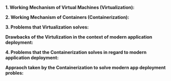 **1. Working Mechanism of Virtual Machines (Virtualization):**



**2. Working Mechanism of Containers (Containerization):**



**3. Problems that Virtualization solves:**



**Drawbacks of the Virtulization in the context of modern application deployment:**



**4. Problems that the Containerization solves in regard to modern application deployment:**



**Appraoch taken by the Containerization to solve modern app deployment probles:**




























